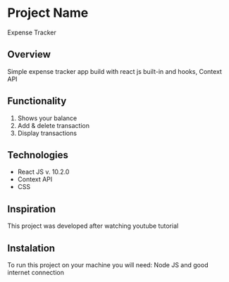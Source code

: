 # Project Name
Expense Tracker
## Overview
Simple expense tracker app build with react js built-in and hooks, Context API
## Functionality
1. Shows your balance
2. Add & delete transaction
3. Display transactions
## Technologies
- React JS v. 10.2.0
- Context API
- CSS
## Inspiration
This project was developed after watching youtube tutorial
## Instalation
To run this project on your machine you will need: Node JS and good internet connection